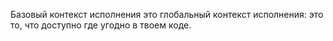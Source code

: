 Базовый контекст исполнения это глобальный контекст исполнения: это то, что доступно где угодно в твоем коде.
